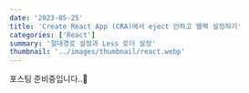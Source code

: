 ```yaml
---
date: '2023-05-25'
title: 'Create React App (CRA)에서 eject 안하고 웹팩 설정하기'
categories: ['React']
summary: '절대경로 설정과 Less 로더 설정'
thumbnail: '../images/thumbnail/react.webp'
---
```


포스팅 준비중입니다..🥲